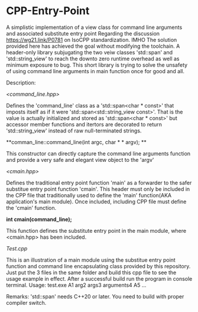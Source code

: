 # CPP-Entry-Point
A simplistic implementation of a view class for command line arguments and associated substitute entry point
Regarding the discussion https://wg21.link/P0781 on IsoCPP standardization. IMHO The solution provided here has achieved the goal
without modifying the toolchain. A header-only library subjugating the two veiw classes 'std::span' and 'std::string_view' to reach the downto
zero runtime overhead as well as minimum exposure to bug. This short library is trying to solve the unsafety of using command line
arguments in main function once for good and all.

Description:

*<command_line.hpp>*

Defines the 'command_line' class as a 'std::span<char * const>' that imposts itself as if it were 'std::span<std::string_view const>'. 
That is the value is actually initialized and stored as 'std::span<char * const>' but accessor member functions and itertors are 
decorated to return 'std::string_view' instead of raw null-terminated strings.

**comman_line::command_line(int argc, char * * argv); **

This constructor can directly capture the command line arguments function and provide a very safe and elegant view  object to the 'argv'

*<cmain.hpp>*

Defines the traditional entry point function 'main' as a forwarder to the safer substitue entry point function 'cmain'.
This header must only be included in the CPP file that traditionally used to define the 'main' function(AKA application's main module).
Once included, including CPP file must define the 'cmain' function.

**int cmain(command_line);**

This function defines the substitute entry point in the main module, where <cmain.hpp> has been included.

*Test.cpp*

This is an illustration of a main module using the substitue entry point function and command line encapsulating class provided by this repository.
Just put the 3 files in the same folder and build this cpp file to see the usage example in effect. After a successful build run the program in 
console terminal.
Usage: test.exe A1 arg2 args3 arguments4 A5 ...

Remarks:
'std::span' needs C++20 or later. You need to build with proper compiler switch.


